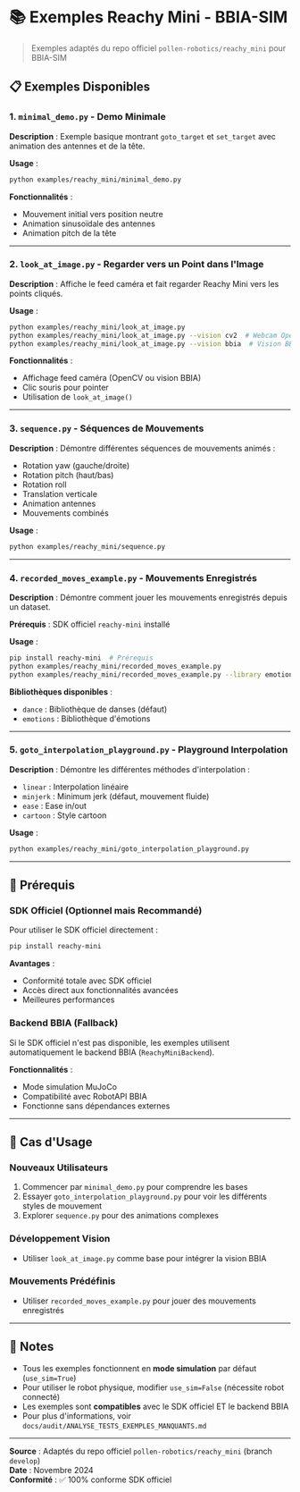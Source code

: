 # 📚 Exemples Reachy Mini - BBIA-SIM

> Exemples adaptés du repo officiel `pollen-robotics/reachy_mini` pour BBIA-SIM

## 📋 Exemples Disponibles

### 1. `minimal_demo.py` - Demo Minimale
**Description** : Exemple basique montrant `goto_target` et `set_target` avec animation des antennes et de la tête.

**Usage** :
```bash
python examples/reachy_mini/minimal_demo.py
```

**Fonctionnalités** :
- Mouvement initial vers position neutre
- Animation sinusoïdale des antennes
- Animation pitch de la tête

---

### 2. `look_at_image.py` - Regarder vers un Point dans l'Image
**Description** : Affiche le feed caméra et fait regarder Reachy Mini vers les points cliqués.

**Usage** :
```bash
python examples/reachy_mini/look_at_image.py
python examples/reachy_mini/look_at_image.py --vision cv2  # Webcam OpenCV
python examples/reachy_mini/look_at_image.py --vision bbia  # Vision BBIA (si disponible)
```

**Fonctionnalités** :
- Affichage feed caméra (OpenCV ou vision BBIA)
- Clic souris pour pointer
- Utilisation de `look_at_image()`

---

### 3. `sequence.py` - Séquences de Mouvements
**Description** : Démontre différentes séquences de mouvements animés :
- Rotation yaw (gauche/droite)
- Rotation pitch (haut/bas)
- Rotation roll
- Translation verticale
- Animation antennes
- Mouvements combinés

**Usage** :
```bash
python examples/reachy_mini/sequence.py
```

---

### 4. `recorded_moves_example.py` - Mouvements Enregistrés
**Description** : Démontre comment jouer les mouvements enregistrés depuis un dataset.

**Prérequis** : SDK officiel `reachy-mini` installé

**Usage** :
```bash
pip install reachy-mini  # Prérequis
python examples/reachy_mini/recorded_moves_example.py
python examples/reachy_mini/recorded_moves_example.py --library emotions
```

**Bibliothèques disponibles** :
- `dance` : Bibliothèque de danses (défaut)
- `emotions` : Bibliothèque d'émotions

---

### 5. `goto_interpolation_playground.py` - Playground Interpolation
**Description** : Démontre les différentes méthodes d'interpolation :
- `linear` : Interpolation linéaire
- `minjerk` : Minimum jerk (défaut, mouvement fluide)
- `ease` : Ease in/out
- `cartoon` : Style cartoon

**Usage** :
```bash
python examples/reachy_mini/goto_interpolation_playground.py
```

---

## 🔧 Prérequis

### SDK Officiel (Optionnel mais Recommandé)
Pour utiliser le SDK officiel directement :
```bash
pip install reachy-mini
```

**Avantages** :
- Conformité totale avec SDK officiel
- Accès direct aux fonctionnalités avancées
- Meilleures performances

### Backend BBIA (Fallback)
Si le SDK officiel n'est pas disponible, les exemples utilisent automatiquement le backend BBIA (`ReachyMiniBackend`).

**Fonctionnalités** :
- Mode simulation MuJoCo
- Compatibilité avec RobotAPI BBIA
- Fonctionne sans dépendances externes

---

## 🎯 Cas d'Usage

### Nouveaux Utilisateurs
1. Commencer par `minimal_demo.py` pour comprendre les bases
2. Essayer `goto_interpolation_playground.py` pour voir les différents styles de mouvement
3. Explorer `sequence.py` pour des animations complexes

### Développement Vision
- Utiliser `look_at_image.py` comme base pour intégrer la vision BBIA

### Mouvements Prédéfinis
- Utiliser `recorded_moves_example.py` pour jouer des mouvements enregistrés

---

## 📝 Notes

- Tous les exemples fonctionnent en **mode simulation** par défaut (`use_sim=True`)
- Pour utiliser le robot physique, modifier `use_sim=False` (nécessite robot connecté)
- Les exemples sont **compatibles** avec le SDK officiel ET le backend BBIA
- Pour plus d'informations, voir `docs/audit/ANALYSE_TESTS_EXEMPLES_MANQUANTS.md`

---

**Source** : Adaptés du repo officiel `pollen-robotics/reachy_mini` (branch `develop`)  
**Date** : Novembre 2024  
**Conformité** : ✅ 100% conforme SDK officiel

